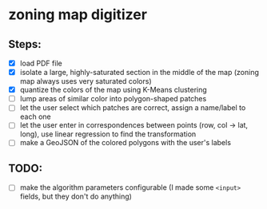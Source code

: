 # zoning map digitizer

## Steps:
- [x] load PDF file
- [x] isolate a large, highly-saturated section in the middle of the map (zoning map always uses very saturated colors)
- [x] quantize the colors of the map using K-Means clustering
- [ ] lump areas of similar color into polygon-shaped patches
- [ ] let the user select which patches are correct, assign a name/label to each one
- [ ] let the user enter in correspondences between points (row, col -> lat, long), use linear regression to find the transformation
- [ ] make a GeoJSON of the colored polygons with the user's labels

## TODO:
- [ ] make the algorithm parameters configurable (I made some `<input>` fields, but they don't do anything)
